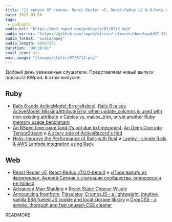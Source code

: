 ```yaml
---
title: "12 выпуск 07 сезона. React Router v5, React-Redux v7.0.0-beta.0, Cables vs. malloc_trim, Helix, Lamby, Flexulator, DropCSS и прочее"
date: 2019-03-26
tags:
 - podcasts
audio_url: "https://mp3.rwpod.com/podcasts/07/0712.mp3"
audio_mirror: "https://github.com/rwpod/mirror/releases/download/07.12/0712.mp3"
audio_format: "audio/mpeg"
audio_length: 46857232
duration: "00:39:01"
small_icon: mic
main_image: "/images/static/07/0712.png"
---
```


Добрый день уважаемые слушатели. Представляем новый выпуск подкаста RWpod. В этом выпуске:

## Ruby

 - [Rails 6 adds ActiveModel::Errors#slice!](https://blog.bigbinary.com/2019/03/26/rails-6-adds-activemodel-errors-slice.html), [Rails 6 raises ActiveModel::MissingAttributeError when update_columns is used with non-existing attribute](https://blog.bigbinary.com/2019/03/20/rails-6-raises-activemodel-missingattributeerror-when-update_columns-is-used-with-non-existing-attribute.html) и [Cables vs. malloc_trim, or yet another Ruby memory usage benchmark](https://dev.to/evilmartians/cables-vs-malloctrim-or-yet-another-ruby-memory-usage-benchmark-3emo)
 - [An RSpec time issue (and it’s not due to timezones)](https://medium.com/@dvandersluis/an-rspec-time-issue-and-its-not-about-timezones-a89bbd167b86), [An Deep Dive into TensorStream](https://medium.com/@joseph.dayo/an-deep-dive-into-tensorstream-d910342e08e2) и [A scary side of ActiveRecord's find](https://blog.arkency.com/a-scary-side-of-activerecords-find/)
 - [Helix: Improve the Performance of Rails with Rust](https://headway.io/blog/helix-improve-the-performance-of-rails-with-rust/) и [Lamby - simple Rails & AWS Lambda integration using Rack](https://github.com/customink/lamby)

## Web

 - [React Router v5](https://reacttraining.com/blog/react-router-v5/), [React-Redux v7.0.0-beta.0](https://github.com/reduxjs/react-redux/releases/tag/v7.0.0-beta.0) и [«Пора валить из фронтенда»: Андрей Ситник о стагнации сообщества, опенсорсе и не только](https://habr.com/en/company/jugru/blog/444652/)
 - [Advanced Map Shading](https://wwwtyro.net/2019/03/21/advanced-map-shading.html) и [React State: Choose Wisely](https://ponyfoo.com/articles/react-state-choose-wisely)
 - [Announcing fromfrom](https://www.futurice.com/blog/announcing-fromfrom/), [Flexulator](https://www.flexulator.com/), [CrumbsJS - a lightweight, intuitive, vanilla ES6 fueled JS cookie and local storage library](https://github.com/nirtz89/crumbsjs) и [DropCSS - a simple, thorough and fast unused-CSS cleaner](https://github.com/leeoniya/dropcss)

READMORE
